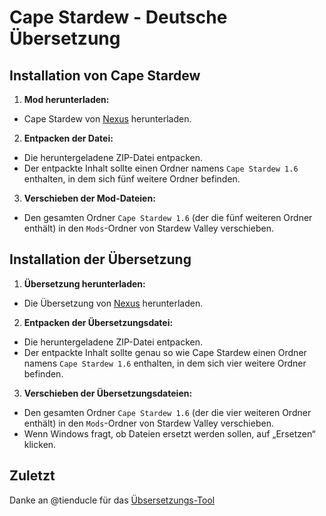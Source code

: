 # Cape Stardew - Deutsche Übersetzung

## Installation von Cape Stardew

1. **Mod herunterladen:**

- Cape Stardew von [Nexus](https://www.nexusmods.com/stardewvalley/mods/14635) herunterladen.

2. **Entpacken der Datei:**

- Die heruntergeladene ZIP-Datei entpacken.
- Der entpackte Inhalt sollte einen Ordner namens `Cape Stardew 1.6` enthalten, in dem sich fünf weitere Ordner befinden.

3. **Verschieben der Mod-Dateien:**

- Den gesamten Ordner `Cape Stardew 1.6` (der die fünf weiteren Ordner enthält) in den `Mods`-Ordner von Stardew Valley verschieben.

## Installation der Übersetzung

1. **Übersetzung herunterladen:**

- Die Übersetzung von [Nexus](https://www.nexusmods.com/stardewvalley/mods/32433) herunterladen.

2. **Entpacken der Übersetzungsdatei:**

- Die heruntergeladene ZIP-Datei entpacken.
- Der entpackte Inhalt sollte genau so wie Cape Stardew einen Ordner namens `Cape Stardew 1.6` enthalten, in dem sich vier weitere Ordner befinden.

3. **Verschieben der Übersetzungsdateien:**

- Den gesamten Ordner `Cape Stardew 1.6` (der die vier weiteren Ordner enthält) in den `Mods`-Ordner von Stardew Valley verschieben.
- Wenn Windows fragt, ob Dateien ersetzt werden sollen, auf „Ersetzen“ klicken.

## Zuletzt

Danke an @tienducle für das [Übsersetzungs-Tool](https://github.com/tienducle/sv-i18n-translator)